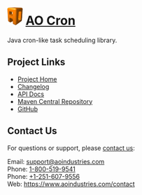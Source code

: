 # [<img src="ao-logo.png" alt="AO Logo" width="35" height="40">](https://www.aoindustries.com/) [AO Cron](https://www.aoindustries.com/ao-cron/)
Java cron-like task scheduling library.

## Project Links
* [Project Home](https://www.aoindustries.com/ao-cron/)
* [Changelog](https://www.aoindustries.com/ao-cron/changelog)
* [API Docs](https://www.aoindustries.com/ao-cron/apidocs/)
* [Maven Central Repository](https://search.maven.org/#search%7Cgav%7C1%7Cg:%22com.aoindustries%22%20AND%20a:%22ao-cron%22)
* [GitHub](https://github.com/aoindustries/ao-cron)

## Contact Us
For questions or support, please [contact us](https://www.aoindustries.com/contact):

Email: [support@aoindustries.com](mailto:support@aoindustries.com)  
Phone: [1-800-519-9541](tel:1-800-519-9541)  
Phone: [+1-251-607-9556](tel:+1-251-607-9556)  
Web: https://www.aoindustries.com/contact
